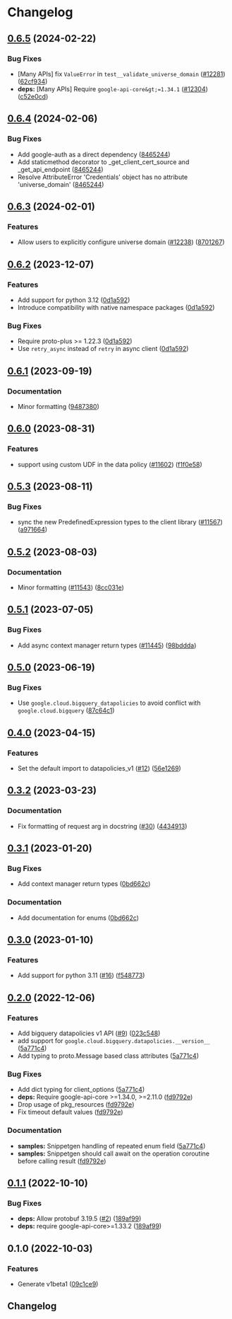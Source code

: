 # Changelog

## [0.6.5](https://github.com/googleapis/google-cloud-python/compare/google-cloud-bigquery-datapolicies-v0.6.4...google-cloud-bigquery-datapolicies-v0.6.5) (2024-02-22)


### Bug Fixes

* [Many APIs] fix `ValueError` in `test__validate_universe_domain` ([#12281](https://github.com/googleapis/google-cloud-python/issues/12281)) ([62cf934](https://github.com/googleapis/google-cloud-python/commit/62cf934b140173d7b39e6c9ffa66e218b98260d4))
* **deps:** [Many APIs] Require `google-api-core&gt;=1.34.1` ([#12304](https://github.com/googleapis/google-cloud-python/issues/12304)) ([c52e0cd](https://github.com/googleapis/google-cloud-python/commit/c52e0cdbddf44c96f642d8d596c5413c4006ba82))

## [0.6.4](https://github.com/googleapis/google-cloud-python/compare/google-cloud-bigquery-datapolicies-v0.6.3...google-cloud-bigquery-datapolicies-v0.6.4) (2024-02-06)


### Bug Fixes

* Add google-auth as a direct dependency ([8465244](https://github.com/googleapis/google-cloud-python/commit/8465244deff230202eebab526092c780c6b60f4e))
* Add staticmethod decorator to _get_client_cert_source and _get_api_endpoint ([8465244](https://github.com/googleapis/google-cloud-python/commit/8465244deff230202eebab526092c780c6b60f4e))
* Resolve AttributeError 'Credentials' object has no attribute 'universe_domain' ([8465244](https://github.com/googleapis/google-cloud-python/commit/8465244deff230202eebab526092c780c6b60f4e))

## [0.6.3](https://github.com/googleapis/google-cloud-python/compare/google-cloud-bigquery-datapolicies-v0.6.2...google-cloud-bigquery-datapolicies-v0.6.3) (2024-02-01)


### Features

* Allow users to explicitly configure universe domain ([#12238](https://github.com/googleapis/google-cloud-python/issues/12238)) ([8701267](https://github.com/googleapis/google-cloud-python/commit/8701267fc9694844b9365024cd59354785247aa0))

## [0.6.2](https://github.com/googleapis/google-cloud-python/compare/google-cloud-bigquery-datapolicies-v0.6.1...google-cloud-bigquery-datapolicies-v0.6.2) (2023-12-07)


### Features

* Add support for python 3.12 ([0d1a592](https://github.com/googleapis/google-cloud-python/commit/0d1a59258112158cea5e55b554b0fe6b6b71fc75))
* Introduce compatibility with native namespace packages ([0d1a592](https://github.com/googleapis/google-cloud-python/commit/0d1a59258112158cea5e55b554b0fe6b6b71fc75))


### Bug Fixes

* Require proto-plus &gt;= 1.22.3 ([0d1a592](https://github.com/googleapis/google-cloud-python/commit/0d1a59258112158cea5e55b554b0fe6b6b71fc75))
* Use `retry_async` instead of `retry` in async client ([0d1a592](https://github.com/googleapis/google-cloud-python/commit/0d1a59258112158cea5e55b554b0fe6b6b71fc75))

## [0.6.1](https://github.com/googleapis/google-cloud-python/compare/google-cloud-bigquery-datapolicies-v0.6.0...google-cloud-bigquery-datapolicies-v0.6.1) (2023-09-19)


### Documentation

* Minor formatting ([9487380](https://github.com/googleapis/google-cloud-python/commit/94873808ece8059b07644a0a49dedf8e2906900a))

## [0.6.0](https://github.com/googleapis/google-cloud-python/compare/google-cloud-bigquery-datapolicies-v0.5.3...google-cloud-bigquery-datapolicies-v0.6.0) (2023-08-31)


### Features

* support using custom UDF in the data policy ([#11602](https://github.com/googleapis/google-cloud-python/issues/11602)) ([f1f0e58](https://github.com/googleapis/google-cloud-python/commit/f1f0e58667bbe4558b87101983cdd245fcdf71d9))

## [0.5.3](https://github.com/googleapis/google-cloud-python/compare/google-cloud-bigquery-datapolicies-v0.5.2...google-cloud-bigquery-datapolicies-v0.5.3) (2023-08-11)


### Bug Fixes

* sync the new PredefinedExpression types to the client library ([#11567](https://github.com/googleapis/google-cloud-python/issues/11567)) ([a971664](https://github.com/googleapis/google-cloud-python/commit/a971664e43167093a7e1925dd0bed528e3e99ee1))

## [0.5.2](https://github.com/googleapis/google-cloud-python/compare/google-cloud-bigquery-datapolicies-v0.5.1...google-cloud-bigquery-datapolicies-v0.5.2) (2023-08-03)


### Documentation

* Minor formatting ([#11543](https://github.com/googleapis/google-cloud-python/issues/11543)) ([8cc031e](https://github.com/googleapis/google-cloud-python/commit/8cc031e723350890b4ceb6e813f24c4bcde3d65f))

## [0.5.1](https://github.com/googleapis/google-cloud-python/compare/google-cloud-bigquery-datapolicies-v0.5.0...google-cloud-bigquery-datapolicies-v0.5.1) (2023-07-05)


### Bug Fixes

* Add async context manager return types ([#11445](https://github.com/googleapis/google-cloud-python/issues/11445)) ([98bddda](https://github.com/googleapis/google-cloud-python/commit/98bdddafc821e2fc6e86a31965da0c46899aa229))

## [0.5.0](https://github.com/googleapis/google-cloud-python/compare/google-cloud-bigquery-datapolicies-v0.4.0...google-cloud-bigquery-datapolicies-v0.5.0) (2023-06-19)


### Bug Fixes

* Use `google.cloud.bigquery_datapolicies` to avoid conflict with `google.cloud.bigquery` ([87c64c1](https://github.com/googleapis/google-cloud-python/commit/87c64c1ecc29d981a170e4690db4b20021c5c999))

## [0.4.0](https://github.com/googleapis/python-bigquery-datapolicies/compare/v0.3.2...v0.4.0) (2023-04-15)


### Features

* Set the default import to datapolicies_v1 ([#12](https://github.com/googleapis/python-bigquery-datapolicies/issues/12)) ([56e1269](https://github.com/googleapis/python-bigquery-datapolicies/commit/56e1269e6fee69856e22ec24f1dc7e52e2a2caea))

## [0.3.2](https://github.com/googleapis/python-bigquery-datapolicies/compare/v0.3.1...v0.3.2) (2023-03-23)


### Documentation

* Fix formatting of request arg in docstring ([#30](https://github.com/googleapis/python-bigquery-datapolicies/issues/30)) ([4434913](https://github.com/googleapis/python-bigquery-datapolicies/commit/443491312e530fa1186d05fdcda4b246fe4eecb0))

## [0.3.1](https://github.com/googleapis/python-bigquery-datapolicies/compare/v0.3.0...v0.3.1) (2023-01-20)


### Bug Fixes

* Add context manager return types ([0bd662c](https://github.com/googleapis/python-bigquery-datapolicies/commit/0bd662cacca29c1d1662eeb6aaa0911f44b23afa))


### Documentation

* Add documentation for enums ([0bd662c](https://github.com/googleapis/python-bigquery-datapolicies/commit/0bd662cacca29c1d1662eeb6aaa0911f44b23afa))

## [0.3.0](https://github.com/googleapis/python-bigquery-datapolicies/compare/v0.2.0...v0.3.0) (2023-01-10)


### Features

* Add support for python 3.11 ([#16](https://github.com/googleapis/python-bigquery-datapolicies/issues/16)) ([f548773](https://github.com/googleapis/python-bigquery-datapolicies/commit/f548773a7fab6cc97829c1021831e4850fe6ada5))

## [0.2.0](https://github.com/googleapis/python-bigquery-datapolicies/compare/v0.1.1...v0.2.0) (2022-12-06)


### Features

* Add bigquery datapolicies v1 API ([#9](https://github.com/googleapis/python-bigquery-datapolicies/issues/9)) ([023c548](https://github.com/googleapis/python-bigquery-datapolicies/commit/023c548e27a6db8d35d734e64a8409776dd1615f))
* add support for `google.cloud.bigquery.datapolicies.__version__` ([5a771c4](https://github.com/googleapis/python-bigquery-datapolicies/commit/5a771c41aaec8b2691e9809ed15b87f959fd6f8a))
* Add typing to proto.Message based class attributes ([5a771c4](https://github.com/googleapis/python-bigquery-datapolicies/commit/5a771c41aaec8b2691e9809ed15b87f959fd6f8a))


### Bug Fixes

* Add dict typing for client_options ([5a771c4](https://github.com/googleapis/python-bigquery-datapolicies/commit/5a771c41aaec8b2691e9809ed15b87f959fd6f8a))
* **deps:** Require google-api-core &gt;=1.34.0, >=2.11.0  ([fd9792e](https://github.com/googleapis/python-bigquery-datapolicies/commit/fd9792e67c5fca9a3ee9bddd569bb1f01a9c0ccd))
* Drop usage of pkg_resources ([fd9792e](https://github.com/googleapis/python-bigquery-datapolicies/commit/fd9792e67c5fca9a3ee9bddd569bb1f01a9c0ccd))
* Fix timeout default values ([fd9792e](https://github.com/googleapis/python-bigquery-datapolicies/commit/fd9792e67c5fca9a3ee9bddd569bb1f01a9c0ccd))


### Documentation

* **samples:** Snippetgen handling of repeated enum field ([5a771c4](https://github.com/googleapis/python-bigquery-datapolicies/commit/5a771c41aaec8b2691e9809ed15b87f959fd6f8a))
* **samples:** Snippetgen should call await on the operation coroutine before calling result ([fd9792e](https://github.com/googleapis/python-bigquery-datapolicies/commit/fd9792e67c5fca9a3ee9bddd569bb1f01a9c0ccd))

## [0.1.1](https://github.com/googleapis/python-bigquery-datapolicies/compare/v0.1.0...v0.1.1) (2022-10-10)


### Bug Fixes

* **deps:** Allow protobuf 3.19.5 ([#2](https://github.com/googleapis/python-bigquery-datapolicies/issues/2)) ([189af99](https://github.com/googleapis/python-bigquery-datapolicies/commit/189af99d18734dc930044842fdfb7d822771dc6b))
* **deps:** require google-api-core&gt;=1.33.2 ([189af99](https://github.com/googleapis/python-bigquery-datapolicies/commit/189af99d18734dc930044842fdfb7d822771dc6b))

## 0.1.0 (2022-10-03)


### Features

* Generate v1beta1 ([09c1ce9](https://github.com/googleapis/python-bigquery-datapolicies/commit/09c1ce9312018b00c6d82d51d6755246b00df016))

## Changelog
